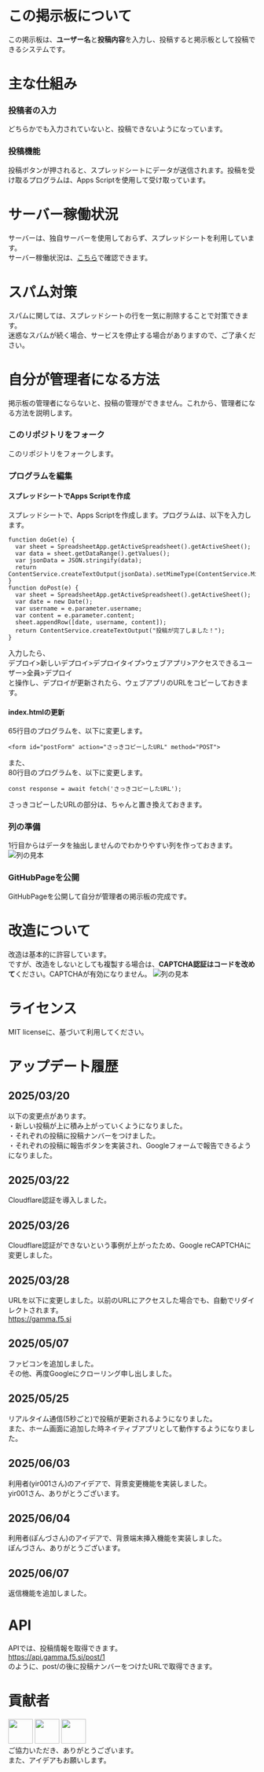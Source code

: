 # この掲示板について
この掲示板は、**ユーザー名**と**投稿内容**を入力し、投稿すると掲示板として投稿できるシステムです。
# 主な仕組み
### 投稿者の入力
どちらかでも入力されていないと、投稿できないようになっています。
### 投稿機能
投稿ボタンが押されると、スプレッドシートにデータが送信されます。投稿を受け取るプログラムは、Apps Scriptを使用して受け取っています。
# サーバー稼働状況
サーバーは、独自サーバーを使用しておらず、スプレッドシートを利用しています。  
サーバー稼働状況は、[こちら](https://www.google.com/appsstatus/dashboard/#:~:text=Apps%20スクリプト)で確認できます。
# スパム対策
スパムに関しては、スプレッドシートの行を一気に削除することで対策できます。  
迷惑なスパムが続く場合、サービスを停止する場合がありますので、ご了承ください。
# 自分が管理者になる方法
掲示板の管理者にならないと、投稿の管理ができません。これから、管理者になる方法を説明します。
### このリポジトリをフォーク
このリポジトリをフォークします。
### プログラムを編集
#### スプレッドシートでApps Scriptを作成
スプレッドシートで、Apps Scriptを作成します。プログラムは、以下を入力します。
```
function doGet(e) {
  var sheet = SpreadsheetApp.getActiveSpreadsheet().getActiveSheet();
  var data = sheet.getDataRange().getValues();
  var jsonData = JSON.stringify(data);
  return ContentService.createTextOutput(jsonData).setMimeType(ContentService.MimeType.JSON);
}
function doPost(e) {
  var sheet = SpreadsheetApp.getActiveSpreadsheet().getActiveSheet();
  var date = new Date();
  var username = e.parameter.username;
  var content = e.parameter.content;
  sheet.appendRow([date, username, content]);
  return ContentService.createTextOutput("投稿が完了しました！");
}
```
入力したら、  
デプロイ>新しいデプロイ>デプロイタイプ>ウェブアプリ>アクセスできるユーザー>全員>デプロイ  
と操作し、デプロイが更新されたら、ウェブアプリのURLをコピーしておきます。
#### index.htmlの更新
65行目のプログラムを、以下に変更します。
```
<form id="postForm" action="さっきコピーしたURL" method="POST">
```
また、  
80行目のプログラムを、以下に変更します。
```
const response = await fetch('さっきコピーしたURL');
```
さっきコピーしたURLの部分は、ちゃんと置き換えておきます。
### 列の準備
1行目からはデータを抽出しませんのでわかりやすい列を作っておきます。
![列の見本](イメージ図)
### GitHubPageを公開
GitHubPageを公開して自分が管理者の掲示板の完成です。
# 改造について
改造は基本的に許容しています。  
ですが、改造をしないとしても複製する場合は、**CAPTCHA認証はコードを改めて**ください。CAPTCHAが有効になりません。
![列の見本](無効)
# ライセンス
MIT licenseに、基づいて利用してください。
# アップデート履歴
## 2025/03/20
以下の変更点があります。  
・新しい投稿が上に積み上がっていくようになりました。  
・それぞれの投稿に投稿ナンバーをつけました。  
・それぞれの投稿に報告ボタンを実装され、Googleフォームで報告できるようになりました。
## 2025/03/22
Cloudflare認証を導入しました。
## 2025/03/26
Cloudflare認証ができないという事例が上がったため、Google reCAPTCHAに変更しました。
## 2025/03/28
URLを以下に変更しました。以前のURLにアクセスした場合でも、自動でリダイレクトされます。  
https://gamma.f5.si
## 2025/05/07
ファビコンを追加しました。  
その他、再度Googleにクローリング申し出しました。
## 2025/05/25
リアルタイム通信(5秒ごと)で投稿が更新されるようになりました。  
また、ホーム画面に追加した時ネイティブアプリとして動作するようになりました。
## 2025/06/03
利用者(yir001さん)のアイデアで、背景変更機能を実装しました。  
yir001さん、ありがとうございます。
## 2025/06/04
利用者(ぽんづさん)のアイデアで、背景端末挿入機能を実装しました。  
ぽんづさん、ありがとうございます。
## 2025/06/07
返信機能を追加しました。
# API
APIでは、投稿情報を取得できます。  
https://api.gamma.f5.si/post/1  
のように、post/の後に投稿ナンバーをつけたURLで取得できます。
# 貢献者
<img src="YU-TechnicalDepartment" width="50"> <img src="sadaramagura" width="50"> <img src="Copilot" width="50">  
ご協力いただき、ありがとうございます。  
また、アイデアもお願いします。
